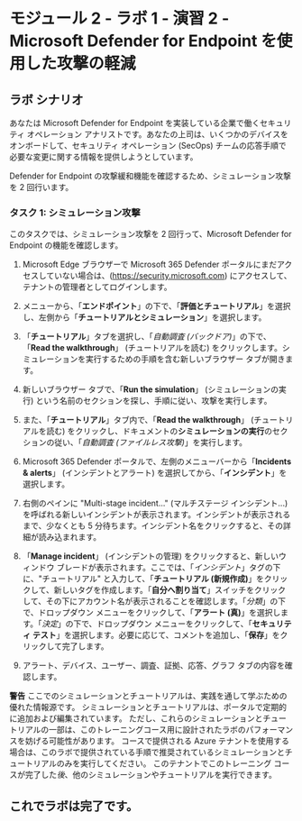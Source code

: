 # モジュール 2 - ラボ 1 - 演習 2 - Microsoft Defender for Endpoint を使用した攻撃の軽減

## ラボ シナリオ

あなたは Microsoft Defender for Endpoint を実装している企業で働くセキュリティ オペレーション アナリストです。あなたの上司は、いくつかのデバイスをオンボードして、セキュリティ オペレーション (SecOps) チームの応答手順で必要な変更に関する情報を提供しようとしています。

Defender for Endpoint の攻撃緩和機能を確認するため、シミュレーション攻撃を 2 回行います。

### タスク 1: シミュレーション攻撃

このタスクでは、シミュレーション攻撃を 2 回行って、Microsoft Defender for Endpoint の機能を確認します。

1. Microsoft Edge ブラウザーで Microsoft 365 Defender ポータルにまだアクセスしていない場合は、(https://security.microsoft.com) にアクセスして、テナントの管理者としてログインします。

2. メニューから、「**エンドポイント**」の下で、「**評価とチュートリアル**」を選択し、左側から「**チュートリアルとシミュレーション**」を選択します。

3. 「**チュートリアル**」タブを選択し、「*自動調査 (バックドア)*」の下で、「**Read the walkthrough**」 (チュートリアルを読む) をクリックします。シミュレーションを実行するための手順を含む新しいブラウザー タブが開きます。

4. 新しいブラウザー タブで、「**Run the simulation**」 (シミュレーションの実行) という名前のセクションを探し、手順に従い、攻撃を実行します。

5. また、「**チュートリアル**」タブ内で、「**Read the walkthrough**」 (チュートリアルを読む) をクリックし、ドキュメントの**シミュレーションの実行**のセクションの従い、「*自動調査 (ファイルレス攻撃)*」を実行します。

6. Microsoft 365 Defender ポータルで、左側のメニューバーから「**Incidents & alerts**」 (インシデントとアラート) を選択してから、「**インシデント**」を選択します。

7. 右側のペインに "Multi-stage incident..." (マルチステージ インシデント...) を呼ばれる新しいインシデントが表示されます。インシデントが表示されるまで、少なくとも 5 分待ちます。インシデント名をクリックすると、その詳細が読み込まれます。

8. 「**Manage incident**」 (インシデントの管理) をクリックすると、新しいウィンドウ ブレードが表示されます。ここでは、「*インシデント*」タグの下に、"チュートリアル" と入力して、「**チュートリアル (新規作成)**」をクリックして、新しいタグを作成します。「**自分へ割り当て**」スイッチをクリックして、その下にアカウント名が表示されることを確認します。「*分類*」の下で、ドロップダウン メニューをクリックして、「**アラート (真)**」を選択します。「*決定*」の下で、ドロップダウン メニューをクリックして、「**セキュリティ テスト**」を選択します。必要に応じて、コメントを追加し、「**保存**」をクリックして完了します。

9. アラート、デバイス、ユーザー、調査、証拠、応答、グラフ タブの内容を確認します。

**警告** ここでのシミュレーションとチュートリアルは、実践を通して学ぶための優れた情報源です。  シミュレーションとチュートリアルは、ポータルで定期的に追加および編集されています。  ただし、これらのシミュレーションとチュートリアルの一部は、このトレーニングコース用に設計されたラボのパフォーマンスを妨げる可能性があります。  コースで提供される Azure テナントを使用する場合は、このラボで提供されている手順で推奨されているシミュレーションとチュートリアルのみを実行してください。  このテナントでこのトレーニング コースが完了した*後*、他のシミュレーションやチュートリアルを実行できます。

## これでラボは完了です。
